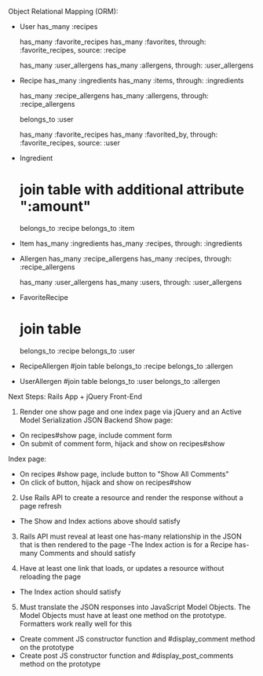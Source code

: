 Object Relational Mapping (ORM):

- User
  has_many :recipes
  
  has_many :favorite_recipes
  has_many :favorites, through: :favorite_recipes, source: :recipe
  
  has_many :user_allergens
  has_many :allergens, through: :user_allergens  

- Recipe
  has_many :ingredients
  has_many :items, through: :ingredients

  has_many :recipe_allergens
  has_many :allergens, through: :recipe_allergens

  belongs_to :user
  
  has_many :favorite_recipes
  has_many :favorited_by, through: :favorite_recipes, source: :user

- Ingredient
  # join table with additional attribute ":amount"
  belongs_to :recipe
  belongs_to :item

- Item
  has_many :ingredients
  has_many :recipes, through: :ingredients

- Allergen
  has_many :recipe_allergens
  has_many :recipes, through: :recipe_allergens
  
  has_many :user_allergens
  has_many :users, through: :user_allergens

- FavoriteRecipe
  # join table
  belongs_to :recipe
  belongs_to :user

- RecipeAllergen
  #join table
  belongs_to :recipe
  belongs_to :allergen

- UserAllergen
  #join table
  belongs_to :user
  belongs_to :allergen

Next Steps: Rails App + jQuery Front-End

1. Render one show page and one index page via jQuery and an Active Model Serialization JSON Backend
  Show page:
  - On recipes#show page, include comment form
  - On submit of comment form, hijack and show on recipes#show

  Index page: 
  - On recipes #show page, include button to "Show All Comments"
  - On click of button, hijack and show on recipes#show

2. Use Rails API to create a resource and render the response without a page refresh
  - The Show and Index actions above should satisfy

3. Rails API must reveal at least one has-many relationship in the JSON that is then rendered to the page
  -The Index action is for a Recipe has-many Comments and should satisfy

4. Have at least one link that loads, or updates a resource without reloading the page
  - The Index action should satisfy

5. Must translate the JSON responses into JavaScript Model Objects.  The Model Objects must have at least one method on the prototype.  Formatters work really well for this
  - Create comment JS constructor function and #display_comment method on the prototype
  - Create post JS constructor function and #display_post_comments method on the prototype


